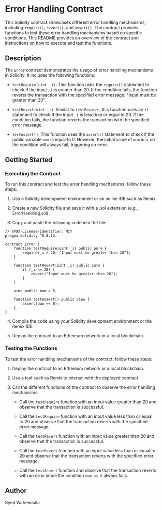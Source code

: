# Error Handling Contract

This Solidity contract showcases different error handling mechanisms, including `require()`, `revert()`, and `assert()`. The contract provides functions to test these error handling mechanisms based on specific conditions. This README provides an overview of the contract and instructions on how to execute and test the functions.

## Description

The `Error` contract demonstrates the usage of error handling mechanisms in Solidity. It includes the following functions:

- `testRequire(uint _i)`: This function uses the `require()` statement to check if the input `_i` is greater than 20. If the condition fails, the function reverts the transaction with the specified error message: "Input must be greater than 20".

- `testRevert(uint _i)`: Similar to `testRequire`, this function uses an `if` statement to check if the input `_i` is less than or equal to 20. If the condition fails, the function reverts the transaction with the specified error message.

- `testAssert()`: This function uses the `assert()` statement to check if the public variable `num` is equal to 0. However, the initial value of `num` is 5, so the condition will always fail, triggering an error.

## Getting Started

### Executing the Contract

To run this contract and test the error handling mechanisms, follow these steps:

1. Use a Solidity development environment or an online IDE such as Remix.

2. Create a new Solidity file and save it with a .sol extension (e.g., ErrorHandling.sol).

3. Copy and paste the following code into the file:

```solidity
// SPDX-License-Identifier: MIT
pragma solidity ^0.8.13;

contract Error {
    function testRequire(uint _i) public pure {
        require(_i > 20, "Input must be greater than 20");
    }

    function testRevert(uint _i) public pure {
        if (_i <= 20) {
            revert("Input must be greater than 20");
        }
    }

    uint public num = 5;

    function testAssert() public view {
        assert(num == 0);
    }
}
```

4. Compile the code using your Solidity development environment or the Remix IDE.

5. Deploy the contract to an Ethereum network or a local blockchain.

### Testing the Functions

To test the error handling mechanisms of the contract, follow these steps:

1. Deploy the contract to an Ethereum network or a local blockchain.

2. Use a tool such as Remix to interact with the deployed contract.

3. Call the different functions of the contract to observe the error handling mechanisms:

   - Call the `testRequire` function with an input value greater than 20 and observe that the transaction is successful.

   - Call the `testRequire` function with an input value less than or equal to 20 and observe that the transaction reverts with the specified error message.

   - Call the `testRevert` function with an input value greater than 20 and observe that the transaction is successful.

   - Call the `testRevert` function with an input value less than or equal to 20 and observe that the transaction reverts with the specified error message.

   - Call the `testAssert` function and observe that the transaction reverts with an error since the condition `num == 0` always fails.

## Author

Syed Waheedulla
